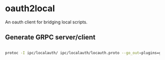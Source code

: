 # oauth2local

An oauth client for bridging local scripts.

## Generate GRPC server/client

```bash

protoc -I ipc/localauth/ ipc/localauth/locauth.proto --go_out=plugins=grpc:ipc/localauth

```

